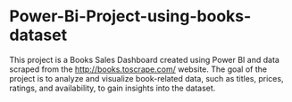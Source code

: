 # Power-Bi-Project-using-books-dataset
This project is a Books Sales Dashboard created using Power BI and data scraped from the http://books.toscrape.com/ website. The goal of the project is to analyze and visualize book-related data, such as titles, prices, ratings, and availability, to gain insights into the dataset.
